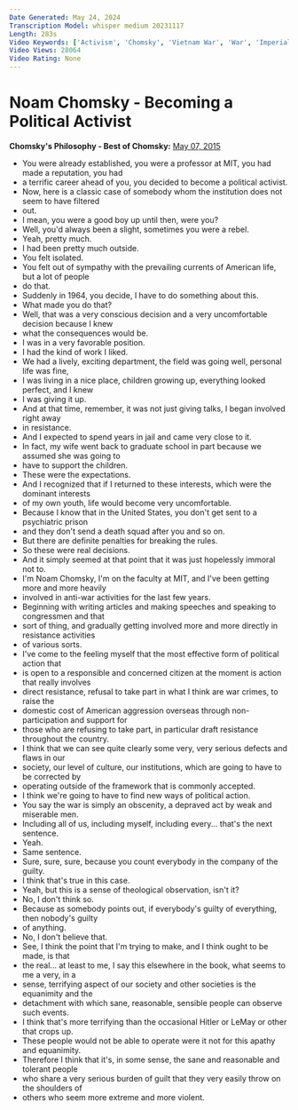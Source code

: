 ```yaml
---
Date Generated: May 24, 2024
Transcription Model: whisper medium 20231117
Length: 283s
Video Keywords: ['Activism', 'Chomsky', 'Vietnam War', 'War', 'Imperialism', 'Noam Chomsky (Author)', 'Politics', 'United States']
Video Views: 28064
Video Rating: None
---
```


# Noam Chomsky - Becoming a Political Activist
**Chomsky's Philosophy - Best of Chomsky:** [May 07, 2015](https://www.youtube.com/watch?v=ikCgqzekFqM)
*  You were already established, you were a professor at MIT, you had made a reputation, you had
*  a terrific career ahead of you, you decided to become a political activist.
*  Now, here is a classic case of somebody whom the institution does not seem to have filtered
*  out.
*  I mean, you were a good boy up until then, were you?
*  Well, you'd always been a slight, sometimes you were a rebel.
*  Yeah, pretty much.
*  I had been pretty much outside.
*  You felt isolated.
*  You felt out of sympathy with the prevailing currents of American life, but a lot of people
*  do that.
*  Suddenly in 1964, you decide, I have to do something about this.
*  What made you do that?
*  Well, that was a very conscious decision and a very uncomfortable decision because I knew
*  what the consequences would be.
*  I was in a very favorable position.
*  I had the kind of work I liked.
*  We had a lively, exciting department, the field was going well, personal life was fine,
*  I was living in a nice place, children growing up, everything looked perfect, and I knew
*  I was giving it up.
*  And at that time, remember, it was not just giving talks, I began involved right away
*  in resistance.
*  And I expected to spend years in jail and came very close to it.
*  In fact, my wife went back to graduate school in part because we assumed she was going to
*  have to support the children.
*  These were the expectations.
*  And I recognized that if I returned to these interests, which were the dominant interests
*  of my own youth, life would become very uncomfortable.
*  Because I know that in the United States, you don't get sent to a psychiatric prison
*  and they don't send a death squad after you and so on.
*  But there are definite penalties for breaking the rules.
*  So these were real decisions.
*  And it simply seemed at that point that it was just hopelessly immoral not to.
*  I'm Noam Chomsky, I'm on the faculty at MIT, and I've been getting more and more heavily
*  involved in anti-war activities for the last few years.
*  Beginning with writing articles and making speeches and speaking to congressmen and that
*  sort of thing, and gradually getting involved more and more directly in resistance activities
*  of various sorts.
*  I've come to the feeling myself that the most effective form of political action that
*  is open to a responsible and concerned citizen at the moment is action that really involves
*  direct resistance, refusal to take part in what I think are war crimes, to raise the
*  domestic cost of American aggression overseas through non-participation and support for
*  those who are refusing to take part, in particular draft resistance throughout the country.
*  I think that we can see quite clearly some very, very serious defects and flaws in our
*  society, our level of culture, our institutions, which are going to have to be corrected by
*  operating outside of the framework that is commonly accepted.
*  I think we're going to have to find new ways of political action.
*  You say the war is simply an obscenity, a depraved act by weak and miserable men.
*  Including all of us, including myself, including every... that's the next sentence.
*  Yeah.
*  Same sentence.
*  Sure, sure, sure, because you count everybody in the company of the guilty.
*  I think that's true in this case.
*  Yeah, but this is a sense of theological observation, isn't it?
*  No, I don't think so.
*  Because as somebody points out, if everybody's guilty of everything, then nobody's guilty
*  of anything.
*  No, I don't believe that.
*  See, I think the point that I'm trying to make, and I think ought to be made, is that
*  the real... at least to me, I say this elsewhere in the book, what seems to me a very, in a
*  sense, terrifying aspect of our society and other societies is the equanimity and the
*  detachment with which sane, reasonable, sensible people can observe such events.
*  I think that's more terrifying than the occasional Hitler or LeMay or other that crops up.
*  These people would not be able to operate were it not for this apathy and equanimity.
*  Therefore I think that it's, in some sense, the sane and reasonable and tolerant people
*  who share a very serious burden of guilt that they very easily throw on the shoulders of
*  others who seem more extreme and more violent.

